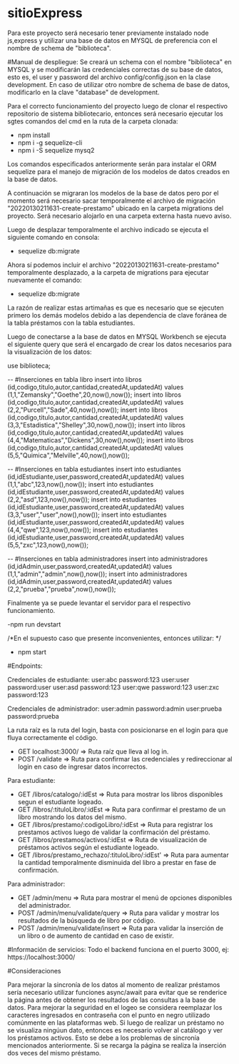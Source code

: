 # sitioExpress

Para este proyecto será necesario tener previamente instalado node js,express y utilizar una base de datos en MYSQL de preferencia con el nombre de schema de "biblioteca".

#Manual de despliegue:
Se creará un schema con el nombre "biblioteca" en MYSQL y se modificarán las credenciales correctas de su base de datos, esto es, el user y password del archivo config/config.json en la clase development. En caso de utilizar otro nombre de schema de base de datos, modificarlo en la clave "database" de development.

Para el correcto funcionamiento del proyecto luego de clonar el respectivo repositorio de sistema bibliotecario, entonces será necesario ejecutar los sgtes comandos del cmd en la ruta de la carpeta clonada:

- npm install
- npm i -g sequelize-cli
- npm i -S sequelize mysq2

Los comandos especificados anteriormente serán para instalar el ORM sequelize para el manejo de migración de los modelos de datos creados en la base de datos.

A continuación se migraran los modelos de la base de datos pero por el momento será necesario sacar temporalmente el archivo de migración "20220130211631-create-prestamo" ubicado en la carpeta migrations del proyecto. Será necesario alojarlo en una carpeta externa hasta nuevo aviso.

Luego de desplazar temporalmente el archivo indicado se ejecuta el siguiente comando en consola:

- sequelize db:migrate

Ahora sí podemos incluir el archivo  "20220130211631-create-prestamo" temporalmente desplazado, a la carpeta de migrations para ejecutar nuevamente el comando:

- sequelize db:migrate

La razón de realizar estas artimañas es que es necesario que se ejecuten primero los demás modelos debido a las dependencia de clave foránea de la tabla préstamos con la tabla estudiantes.

Luego de conectarse a la base de datos en MYSQL Workbench se ejecuta el siguiente query que será el encargado de crear los datos necesarios para la visualización de los datos:

use biblioteca;

-- #Inserciones en tabla libro
insert into libros (id,codigo,titulo,autor,cantidad,createdAt,updatedAt) values (1,1,"Zemansky","Goethe",20,now(),now());
insert into libros (id,codigo,titulo,autor,cantidad,createdAt,updatedAt) values (2,2,"Purcell","Sade",40,now(),now());
insert into libros (id,codigo,titulo,autor,cantidad,createdAt,updatedAt) values (3,3,"Estadistica","Shelley",30,now(),now());
insert into libros (id,codigo,titulo,autor,cantidad,createdAt,updatedAt) values (4,4,"Matematicas","Dickens",30,now(),now());
insert into libros (id,codigo,titulo,autor,cantidad,createdAt,updatedAt) values (5,5,"Quimica","Melville",40,now(),now());

-- #Inserciones en tabla estudiantes
insert into estudiantes (id,idEstudiante,user,password,createdAt,updatedAt) values (1,1,"abc",123,now(),now());
insert into estudiantes (id,idEstudiante,user,password,createdAt,updatedAt) values (2,2,"asd",123,now(),now());
insert into estudiantes (id,idEstudiante,user,password,createdAt,updatedAt) values (3,3,"user","user",now(),now());
insert into estudiantes (id,idEstudiante,user,password,createdAt,updatedAt) values (4,4,"qwe",123,now(),now());
insert into estudiantes (id,idEstudiante,user,password,createdAt,updatedAt) values (5,5,"zxc",123,now(),now());

-- #Inserciones en tabla administradores
insert into administradores (id,idAdmin,user,password,createdAt,updatedAt) values (1,1,"admin","admin",now(),now());
insert into administradores (id,idAdmin,user,password,createdAt,updatedAt) values (2,2,"prueba","prueba",now(),now());

Finalmente ya se puede levantar el servidor para el respectivo funcionamiento.

-npm run devstart

/*En el supuesto caso que presente inconvenientes, entonces utilizar: */

- npm start


#Endpoints:

Credenciales de estudiante:
user:abc password:123
user:user password:user
user:asd password:123
user:qwe password:123
user:zxc password:123

Credenciales de administrador:
user:admin password:admin
user:prueba password:prueba

La ruta raíz es la ruta del login, basta con posicionarse en el login para que fluya correctamente el código.

- GET localhost:3000/ => Ruta raíz que lleva al log in.
- POST /validate => Ruta para confirmar las credenciales y redireccionar al login en caso de ingresar datos incorrectos.

Para estudiante:
- GET /libros/catalogo/:idEst  => Ruta para mostrar los libros disponibles segun el estudiante logeado.
- GET /libros/:tituloLibro/:idEst => Ruta para confirmar el prestamo de un libro mostrando los datos del mismo.
- GET /libros/prestamo/:codigoLibro/:idEst => Ruta para registrar los prestamos activos luego de validar la confirmación del préstamo.
- GET /libros/prestamos/activos/:idEst => Ruta de visualización de préstamos activos según el estudiante logeado.
- GET /libros/prestamo_rechazo/:tituloLibro/:idEst' => Ruta para aumentar la cantidad temporalmente disminuida del libro a prestar en fase de confirmación.

Para administrador:
- GET /admin/menu => Ruta para mostrar el menú de opciones disponibles del administrador.
- POST /admin/menu/validate/query => Ruta para validar y mostrar los resultados de la búsqueda de libro por código.
- POST /admin/menu/validate/insert => Ruta para validar la inserción de un libro o de aumento de cantidad en caso de existir.

#Información de servicios:
Todo el backend funciona en el puerto 3000, ej: https://localhost:3000/

#Consideraciones

Para mejorar la sincronía de los datos al momento de realizar préstamos sería necesario utilizar funciones async/await para evitar que se renderice la página antes de obtener los resultados de las consultas a la base de datos.
Para mejorar la seguridad en el logeo se considera reemplazar los caracteres ingresados en contraseña con el punto en negro utilizado comúnmente en las plataformas web.
Si luego de realizar un préstamo no se visualiza ningúun dato, entonces es necesario volver al catálogo y ver los préstamos activos. Esto se debe a los problemas de sincronía mencionados anteriormente. Si se recarga la página se realiza la inserción dos veces del mismo préstamo.
